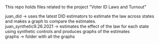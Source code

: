 This repo holds files related to the project "Voter ID Laws and Turnout"

juan_did -> uses the latest DID estimators to estimate the law across states and makes a graph to compare the estimates. <br />
juan_synthetic9.26.2021 -> estimates the effect of the law for each state using synthetic controls and produces graphs of the estimates <br />
graphs -> folder with all the graphs
